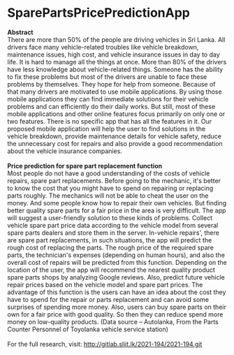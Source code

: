 # SparePartsPricePredictionApp

<b>Abstract</b></br>
There are more than 50% of the people are driving vehicles in Sri Lanka. All drivers face many vehicle-related troubles like vehicle breakdown, maintenance issues, high cost, and vehicle insurance issues in day to day life. It is hard to manage all the things at once. More than 80% of the drivers have less knowledge about vehicle-related things. Someone has the ability to fix these problems but most of the drivers are unable to face these problems by themselves. They hope for help from someone. Because of that many drivers are motivated to use mobile applications. By using those mobile applications they can find immediate solutions for their vehicle problems and can efficiently do their daily works. But still, most of these mobile applications and other online features focus primarily on only one or two features. There is no specific app that has all the features in it. Our proposed mobile application will help the user to find solutions in the vehicle breakdown, provide maintenance details for vehicle safety, reduce the unnecessary cost for repairs and also provide a good recommendation about the vehicle insurance companies.
</br></br>
<b>Price prediction for spare part replacement function</b></br>
Most people do not have a good understanding of the costs of vehicle repairs, spare part replacements. Before going to the mechanic, it's better to know the cost that you might have to spend on repairing or replacing parts roughly. The mechanics will not be able to cheat the user on the money. And some people know how to repair their own vehicles. But finding better quality spare parts for a fair price in the area is very difficult. The app will suggest a user-friendly solution to these kinds of problems. Collect vehicle spare part price data according to the vehicle model from several spare parts dealers and store them in the server. In-vehicle repairs', there are spare part replacements, in such situations, the app will predict the rough cost of replacing the parts. The rough price of the required spare parts, the technician's expenses (depending on human hours), and also the overall cost of repairs will be predicted from this function. Depending on the location of the user, the app will recommend the nearest quality product spare parts shops by analyzing Google reviews. Also, predict future vehicle repair prices based on the vehicle model and spare part prices. The advantage of this function is the users can have an idea about the cost they have to spend for the repair or parts replacement and can avoid some surprises of spending more money. Also, users can buy spare parts on their own for a fair price with good quality. So then they can reduce spend more money on low-quality products. 
(Data source – Autolanka, From the Parts Counter Personnel of Toyolanka vehicle service station)
</br></br>
For the full research, visit: 
<a href="http://gitlab.sliit.lk/2021-194/2021-194.git">http://gitlab.sliit.lk/2021-194/2021-194.git

